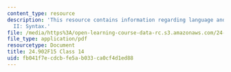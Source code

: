 ```yaml
---
content_type: resource
description: 'This resource contains information regarding language and its structure
  II: Syntax.'
file: /media/https%3A/open-learning-course-data-rc.s3.amazonaws.com/24-902-language-and-its-structure-ii-syntax-fall-2015/fb041f7ecdcbfe5ab033ca0cf4d1ed88_MIT24_902F15_Class14.pdf
file_type: application/pdf
resourcetype: Document
title: 24.902F15 Class 14
uid: fb041f7e-cdcb-fe5a-b033-ca0cf4d1ed88
---
```

